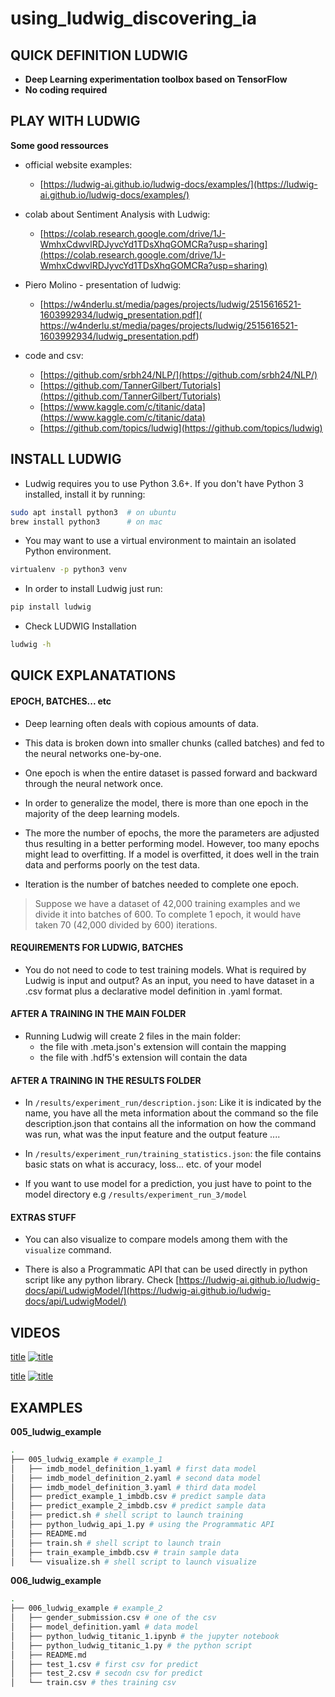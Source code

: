 # using_ludwig_discovering_ia

## QUICK DEFINITION LUDWIG

- **Deep Learning experimentation toolbox based on TensorFlow**
- **No coding required**

## PLAY WITH LUDWIG

**Some good ressources**

- official website examples: 
    - [https://ludwig-ai.github.io/ludwig-docs/examples/](https://ludwig-ai.github.io/ludwig-docs/examples/)


- colab about Sentiment Analysis with Ludwig: 
    - [https://colab.research.google.com/drive/1J-WmhxCdwvlRDJyvcYd1TDsXhqGOMCRa?usp=sharing](https://colab.research.google.com/drive/1J-WmhxCdwvlRDJyvcYd1TDsXhqGOMCRa?usp=sharing)


- Piero Molino - presentation of ludwig: 
    - [https://w4nderlu.st/media/pages/projects/ludwig/2515616521-1603992934/ludwig_presentation.pdf](
https://w4nderlu.st/media/pages/projects/ludwig/2515616521-1603992934/ludwig_presentation.pdf)


- code and csv:
    - [https://github.com/srbh24/NLP/](https://github.com/srbh24/NLP/)
    - [https://github.com/TannerGilbert/Tutorials](https://github.com/TannerGilbert/Tutorials)
    - [https://www.kaggle.com/c/titanic/data](https://www.kaggle.com/c/titanic/data)
    - [https://github.com/topics/ludwig](https://github.com/topics/ludwig)

## INSTALL LUDWIG

- Ludwig requires you to use Python 3.6+. If you don't have Python 3 installed, install it by running:

```bash
sudo apt install python3  # on ubuntu
brew install python3      # on mac
```

- You may want to use a virtual environment to maintain an isolated Python environment.
```bash
virtualenv -p python3 venv
```

- In order to install Ludwig just run:
```bash
pip install ludwig
```

- Check LUDWIG Installation
```bash
ludwig -h
```

## QUICK EXPLANATATIONS

#### EPOCH, BATCHES... etc

- Deep learning often deals with copious amounts of data. 

- This data is broken down into smaller chunks (called batches) and fed to the neural networks one-by-one. 

- One epoch is when the entire dataset is passed forward and backward through the neural network once. 

- In order to generalize the model, there is more than one epoch in the majority of the deep learning models.

- The more the number of epochs, the more the parameters are adjusted thus resulting in a better performing model. However, too many epochs might lead to overfitting. If a model is overfitted, it does well in the train data and performs poorly on the test data.

- Iteration is the number of batches needed to complete one epoch.

> Suppose we have a dataset of 42,000 training examples and we divide it into batches of 600. To complete 1 epoch, it would have taken 70 (42,000 divided by 600) iterations.


#### REQUIREMENTS FOR LUDWIG, BATCHES

- You do not need to code to test training models. What is required by Ludwig is input and output? As an input, you need to have dataset in a .csv format plus a declarative model definition in .yaml format.


#### AFTER A TRAINING IN THE MAIN FOLDER
- Running Ludwig will create 2 files in the main folder: 
    - the file with .meta.json's extension will contain the mapping 
    - the file with .hdf5's extension will contain the data


#### AFTER A TRAINING IN THE RESULTS FOLDER
- In `/results/experiment_run/description.json`: Like it is indicated by the name, you have all the meta information about the command so the file description.json  that contains all the information on how the command was run, what was the input feature and the output feature ....

- In `/results/experiment_run/training_statistics.json`: the file contains basic stats on what is accuracy, loss... etc. of your model

- If you want to use model for a prediction, you just have to point to the model directory e.g `/results/experiment_run_3/model`



#### EXTRAS STUFF
- You can also visualize to compare models among them with the `visualize` command.

- There is also a Programmatic API that can be used directly in python script like any python library. Check [https://ludwig-ai.github.io/ludwig-docs/api/LudwigModel/](https://ludwig-ai.github.io/ludwig-docs/api/LudwigModel/)




## VIDEOS


[title](https://www.youtube.com/watch?v=Iixub4_aiLM)
[![title](003_book_redefining_testing_strategy_agile_po_codeceptjs_usecase_4.png)](https://www.youtube.com/watch?v=Iixub4_aiLM)


[title](https://www.youtube.com/watch?v=Iixub4_aiLM)
[![title](003_book_redefining_testing_strategy_agile_po_codeceptjs_usecase_4.png)](https://www.youtube.com/watch?v=Iixub4_aiLM)


## EXAMPLES

**005_ludwig_example**
``` bash
.
├── 005_ludwig_example # example_1 
│   ├── imdb_model_definition_1.yaml # first data model
│   ├── imdb_model_definition_2.yaml # second data model
│   ├── imdb_model_definition_3.yaml # third data model
│   ├── predict_example_1_imbdb.csv # predict sample data
│   ├── predict_example_2_imbdb.csv # predict sample data
│   ├── predict.sh # shell script to launch training
│   ├── python_ludwig_api_1.py # using the Programmatic API
│   ├── README.md
│   ├── train.sh # shell script to launch train
│   ├── train_example_imbdb.csv # train sample data
│   └── visualize.sh # shell script to launch visualize


```

**006_ludwig_example**
``` bash
.
├── 006_ludwig_example # example_2 
│   ├── gender_submission.csv # one of the csv
│   ├── model_definition.yaml # data model
│   ├── python_ludwig_titanic_1.ipynb # the jupyter notebook
│   ├── python_ludwig_titanic_1.py # the python script
│   ├── README.md
│   ├── test_1.csv # first csv for predict
│   ├── test_2.csv # secodn csv for predict
│   └── train.csv # thes training csv


```